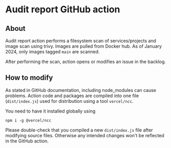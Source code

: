 # Audit report GitHub action

## About 

Audit report action performs a filesystem scan of services/projects and image scan using trivy. Images are pulled from Docker hub. As of January 2024, only images tagged `main` are scanned.

After performing the scan, action opens or modifies an issue in the backlog.

## How to modify

As stated in GitHub documentation, including node_modules can cause problems. Action code and packages are compiled into one file (`dist/index.js`) used for distribution using a tool `vercel/ncc`.

You need to have it installed globally using 
```shell
npm i -g @vercel/ncc
```

Please double-check that you compiled a new `dist/index.js` file after modifying source files. Otherwise any intended changes won't be reflected in the GitHub action.